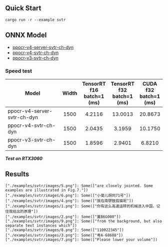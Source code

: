 ## Quick Start

```shell
cargo run -r --example svtr
```

## ONNX Model

- [ppocr-v4-server-svtr-ch-dyn](https://github.com/jamjamjon/assets/releases/download/v0.0.1/ppocr-v4-server-svtr-ch-dyn.onnx)  
- [ppocr-v4-svtr-ch-dyn](https://github.com/jamjamjon/assets/releases/download/v0.0.1/ppocr-v4-svtr-ch-dyn.onnx)  
- [ppocr-v3-svtr-ch-dyn](https://github.com/jamjamjon/assets/releases/download/v0.0.1/ppocr-v3-svtr-ch-dyn.onnx)  


### Speed test

| Model                       | Width | TensorRT<br />f16<br />batch=1<br />(ms) | TensorRT<br />f32<br />batch=1<br />(ms) | CUDA<br />f32<br />batch=1<br />(ms) |
| --------------------------- | :---: | :--------------------------------------: | :--------------------------------------: | :----------------------------------: |
| ppocr-v4-server-svtr-ch-dyn | 1500 |                  4.2116                  |                 13.0013                 |               20.8673               |
| ppocr-v4-svtr-ch-dyn        | 1500 |                  2.0435                  |                  3.1959                  |               10.1750               |
| ppocr-v3-svtr-ch-dyn        | 1500 |                  1.8596                  |                  2.9401                  |                6.8210                |

***Test on RTX3060***

## Results

```shell
["./examples/svtr/images/5.png"]: Some(["are closely jointed. Some examples are illustrated in Fig.7."])
["./examples/svtr/images/6.png"]: Some(["小菊儿胡同71号"])
["./examples/svtr/images/4.png"]: Some(["我在南锣鼓捣猫呢"])
["./examples/svtr/images/1.png"]: Some(["你有这么高速运转的机械进入中国，记住我给出的原理"])
["./examples/svtr/images/2.png"]: Some(["冀B6G000"])
["./examples/svtr/images/9.png"]: Some(["from the background, but also separate text instances which"])
["./examples/svtr/images/8.png"]: Some(["110022345"])
["./examples/svtr/images/3.png"]: Some(["粤A·68688"])
["./examples/svtr/images/7.png"]: Some(["Please lower your volume"])
```